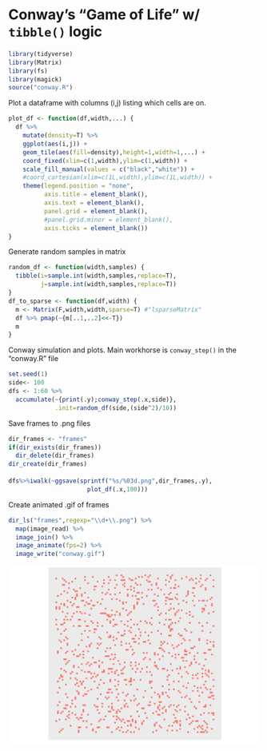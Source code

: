 
# Conway’s “Game of Life” w/ `tibble()` logic

``` r
library(tidyverse)
library(Matrix)
library(fs)
library(magick)
source("conway.R")
```

Plot a dataframe with columns (i,j) listing which cells are on.

``` r
plot_df <- function(df,width,...) {
  df %>%
    mutate(density=T) %>%
    ggplot(aes(i,j)) +
    geom_tile(aes(fill=density),height=1,width=1,...) +
    coord_fixed(xlim=c(1,width),ylim=c(1,width)) +
    scale_fill_manual(values = c("black","white")) +
    #coord_cartesian(xlim=c(1L,width),ylim=c(1L,width)) +
    theme(legend.position = "none",
          axis.title = element_blank(),
          axis.text = element_blank(),
          panel.grid = element_blank(),
          #panel.grid.minor = element_blank(),
          axis.ticks = element_blank())
}
```

Generate random samples in matrix

``` r
random_df <- function(width,samples) {
  tibble(i=sample.int(width,samples,replace=T),
         j=sample.int(width,samples,replace=T))
}
df_to_sparse <- function(df,width) {
  m <- Matrix(F,width,width,sparse=T) #"lsparseMatrix"
  df %>% pmap(~{m[..1,..2]<<-T})
  m
}
```

Conway simulation and plots. Main workhorse is `conway_step()` in the
“conway.R” file

``` r
set.seed(1)
side<- 100
dfs <- 1:60 %>%
  accumulate(~{print(.y);conway_step(.x,side)},
             .init=random_df(side,(side^2)/10))
```

Save frames to .png files

``` r
dir_frames <- "frames"
if(dir_exists(dir_frames))
  dir_delete(dir_frames)
dir_create(dir_frames)

dfs%>%iwalk(~ggsave(sprintf("%s/%03d.png",dir_frames,.y),
                      plot_df(.x,100)))
```

Create animated .gif of frames

``` r
dir_ls("frames",regexp="\\d+\\.png") %>%
  map(image_read) %>%
  image_join() %>% 
  image_animate(fps=2) %>% 
  image_write("conway.gif")
```

![Conway Frames](conway.gif)
